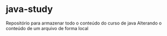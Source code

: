 # java-study
Repositório para armazenar todo o conteúdo do curso de java
 Alterando o conteúdo de um arquivo de forma local
